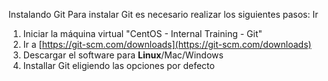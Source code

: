 Instalando Git
Para instalar Git es necesario realizar los siguientes pasos:
Ir 

 1. Iniciar la máquina virtual "CentOS - Internal Training - Git"
 2. Ir a [https://git-scm.com/downloads](https://git-scm.com/downloads)
 3. Descargar el software para **Linux**/Mac/Windows
 4. Installar Git eligiendo las opciones por defecto

<!--stackedit_data:
eyJoaXN0b3J5IjpbMTkwMjg3NTAyNyw3MzA5OTgxMTZdfQ==
-->